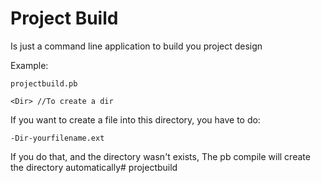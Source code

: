 # Project Build
Is just a command line application to build you project design

Example:

```text
projectbuild.pb
```
```text
<Dir> //To create a dir

```

If you want to create a file into this directory, you have to do:

```text
-Dir-yourfilename.ext
```

If you do that, and the directory wasn't exists, The pb compile will create the
directory automatically#   p r o j e c t b u i l d  
 